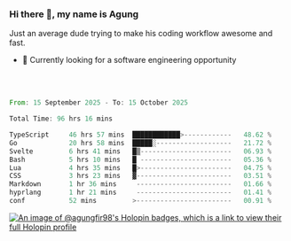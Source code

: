 ### Hi there 👋, my name is Agung
Just an average dude trying to make his coding workflow awesome and fast.

<!--
**agungfir98/agungfir98** is a ✨ _special_ ✨ repository because its `README.md` (this file) appears on your GitHub profile.
-->

- 🔭 Currently looking for a software engineering opportunity
<br/>
<br/>
<!--START_SECTION:waka-->

```rust
From: 15 September 2025 - To: 15 October 2025

Total Time: 96 hrs 16 mins

TypeScript     46 hrs 57 mins  ████████████>------------   48.62 %
Go             20 hrs 58 mins  █████░-------------------   21.72 %
Svelte         6 hrs 41 mins   █▒-----------------------   06.93 %
Bash           5 hrs 10 mins   █ -----------------------   05.36 %
Lua            4 hrs 35 mins   █>-----------------------   04.75 %
CSS            3 hrs 23 mins   ▓------------------------   03.51 %
Markdown       1 hr 36 mins     ------------------------   01.66 %
hyprlang       1 hr 21 mins     ------------------------   01.41 %
conf           52 mins         >------------------------   00.91 %
```

<!--END_SECTION:waka-->

[![An image of @agungfir98's Holopin badges, which is a link to view their full Holopin profile](https://holopin.me/agungfir98)](https://holopin.io/@agungfir98)
